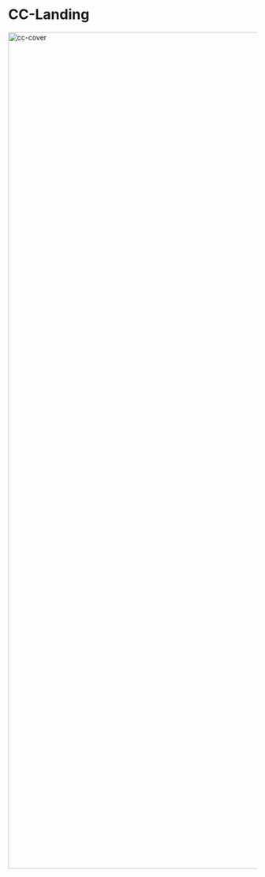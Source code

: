 # CC-Landing
<img width="1694" alt="cc-cover" src="https://user-images.githubusercontent.com/10698943/216555144-97f510c2-e647-48e3-8f8b-5e0b6ab957c1.png">
